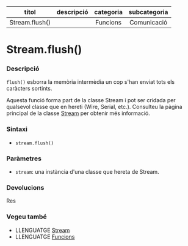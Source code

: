 
| títol | descripció   | categoria  | subcategoria        |
| :---: | :----------: | :--------: | :-----------------: |
| Stream.flush() | | Funcions | Comunicació |

# Stream.flush()

### Descripció

`flush()` esborra la memòria intermèdia un cop s'han enviat tots els caràcters sortints.

Aquesta funció forma part de la classe Stream i pot ser cridada per qualsevol classe que en hereti (Wire, Serial, etc.). Consulteu la pàgina principal de la classe [Stream](../Stream.md) per obtenir més informació.

### Sintaxi

* `stream.flush()`

### Paràmetres

* `stream`: una instància d'una classe que hereta de Stream.

### Devolucions

Res

### Vegeu també

*  LLENGUATGE [Stream](../Stream.md)  
*  LLENGUATGE [Funcions](../../Funcions.md)
